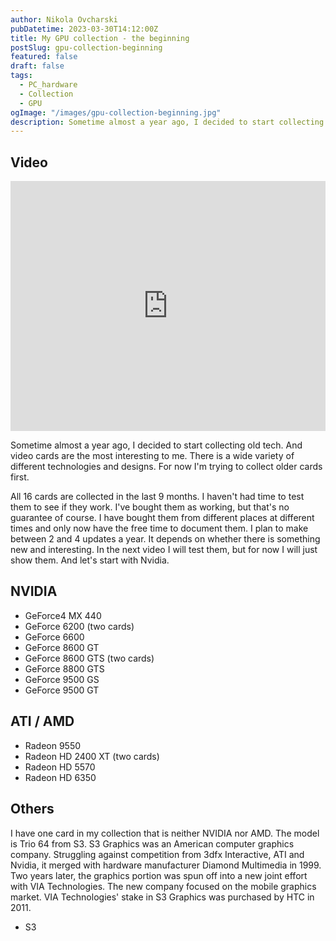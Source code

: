 ```yaml
---
author: Nikola Ovcharski
pubDatetime: 2023-03-30T14:12:00Z
title: My GPU collection - the beginning
postSlug: gpu-collection-beginning
featured: false
draft: false
tags:
  - PC_hardware
  - Collection
  - GPU
ogImage: "/images/gpu-collection-beginning.jpg"
description: Sometime almost a year ago, I decided to start collecting old tech. And video cards are the most interesting to me.
---
```


## Video

<iframe width="100%" height="400" src="https://www.youtube.com/embed/tnQMdHmYdc4" title="YouTube video player" frameborder="0" allow="accelerometer; autoplay; clipboard-write; encrypted-media; gyroscope; picture-in-picture; web-share" allowfullscreen></iframe>

Sometime almost a year ago, I decided to start collecting old tech. And video cards are the most interesting to me. There is a wide variety of different technologies and designs. For now I'm trying to collect older cards first.

All 16 cards are collected in the last 9 months. I haven't had time to test them to see if they work. I've bought them as working, but that's no guarantee of course. I have bought them from different places at different times and only now have the free time to document them. I plan to make between 2 and 4 updates a year. It depends on whether there is something new and interesting. In the next video I will test them, but for now I will just show them. And let's start with Nvidia.

## NVIDIA

- GeForce4 MX 440
- GeForce 6200 (two cards)
- GeForce 6600
- GeForce 8600 GT
- GeForce 8600 GTS (two cards)
- GeForce 8800 GTS
- GeForce 9500 GS
- GeForce 9500 GT

## ATI / AMD

- Radeon 9550
- Radeon HD 2400 XT (two cards)
- Radeon HD 5570
- Radeon HD 6350

## Others

I have one card in my collection that is neither NVIDIA nor AMD. The model is Trio 64 from S3. S3 Graphics was an American computer graphics company. Struggling against competition from 3dfx Interactive, ATI and Nvidia, it merged with hardware manufacturer Diamond Multimedia in 1999. Two years later, the graphics portion was spun off into a new joint effort with VIA Technologies. The new company focused on the mobile graphics market. VIA Technologies' stake in S3 Graphics was purchased by HTC in 2011.

- S3
